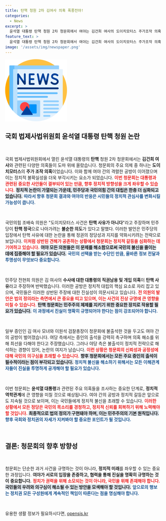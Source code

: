 ```yaml
---
title: 탄핵 청원 2차 김여사 의혹 폭풍전야!
categories:
  - News
excerpt: >
  윤석열 대통령 탄핵 청원 2차 청문회에서 여야는 김건희 여사의 도이치모터스 주가조작 의혹을 둘러싸고 치열한 공방을 펼쳤습니다. 핵심 증인 불출석으로 논란이 가열되는 가운데, 탄핵 사유에 대한 이견이 팽팽히 맞섰습니다.
feature_text: >
  윤석열 대통령 탄핵 청원 2차 청문회에서 여야는 김건희 여사의 도이치모터스 주가조작 의혹을 둘러싸고 치열한 공방을 펼쳤습니다. 핵심 증인 불출석으로 논란이 가열되는 가운데, 탄핵 사유에 대한 이견이 팽팽히 맞섰습니다.
image: '/assets/img/newspaper.png'
---
```


<p><img src="/assets/img/newspaper.png" alt="kimp 속보" /></p>

<h2 data-ke-size="size26">국회 법제사법위원회 윤석열 대통령 탄핵 청원 논란</h2>

<p data-ke-size="size16">&nbsp;</p>

<p>국회 법제사법위원회에서 열린 윤석열 대통령의 <b>탄핵</b> 청원 2차 청문회에서는 <b>김건희 여사</b>와 관련된 다양한 의혹들이 도마 위에 올랐습니다. 청문회의 주요 의제 중 하나는 <b>도이치모터스</b>의 <b>주가 조작 의혹</b>이었습니다. 이와 함께 여야 간의 격렬한 공방이 이어졌으며 이는 정치적 불확실성을 더욱 부각시키는 요소가 되었습니다. <b><span style="color: #ee2323;">이번 청문회는 대통령과 관련된 중요한 사안들이 결부되어 있는 만큼, 향후 정치적 방향성을 크게 좌우할 수 있습니다.</span></b> <b><span style="background-color: #21538527;">정치적 논란이 가열되는 가운데, 민주당과 국민의힘 간의 대립은 한층 더 심화되고 있습니다.</span></b> <b><span style="color: #1a5490;">따라서 향후 청문회 결과와 여야의 반응은 시민들의 정치적 관심사를 변화시킬 가능성이 큽니다.</span></b></p></p>

<p data-ke-size="size16">&nbsp;</p>

<p>국민의힘 조배숙 의원은 "도이치모터스 사건은 <b>탄핵 사유가 아니다</b>"라고 주장하며 민주당이 <b>탄핵 정국</b>으로 나아가려는 <b>불순한 의도</b>가 있다고 말했다. 이러한 발언은 민주당의 입장에서 탄핵 사유에 대한 논란을 통해 정권의 정당성과 지지를 약화시키려는 전략으로 보입니다. <b><span style="color: #ee2323;">이처럼 상반된 견해가 공존하는 상황에서 청문회는 정치적 갈등을 심화하는 데 기여하고 있습니다.</span></b> <b><span style="background-color: #21538527;">여야 모든 의원들은 이 문제를 해소함으로써 국민의 불신을 줄이는 데에 집중해야 할 필요가 있습니다.</span></b> <b><span style="color: #1a5490;">국민의 선택을 받는 수단인 만큼, 올바른 정보 전달과 투명성이 무엇보다 중요합니다.</span></b></p></p>

<p data-ke-size="size16">&nbsp;</p>

<p>민주당 전현희 의원은 김 여사의 <b>수사에 대한 대통령의 직권남용 및 개입 의혹</b>이 <b>탄핵 사유</b>라고 주장하며 반박했습니다. 이러한 공방은 정치적 대립의 핵심 요소로 자리 잡고 있으며, 국민들은 이러한 상반된 주장에 대한 진실성이 의문시되고 있습니다. <b><span style="color: #ee2323;">전 의원의 발언은 법의 정의라는 측면에서 큰 중요을 띠고 있으며, 이는 사건의 진상 규명에 큰 영향을 미칠 수 있습니다.</span></b> <b><span style="background-color: #21538527;">탄핵 청문회는 민주주의 체제를 지키기 위한 중요한 장치로 작용할 필요가 있습니다.</span></b> <b><span style="color: #1a5490;">이 과정에서 진실이 명확히 규명되어야 한다는 점이 강조되어야 합니다.</span></b></p></p>

<p data-ke-size="size16">&nbsp;</p>

<p>일부 증인인 김 여사 모녀와 이원석 검찰총장이 청문회에 불출석한 것을 두고도 여야 간의 공방이 벌어졌습니다. 여당 측에서는 증인의 출석을 강력히 촉구하며 의혹 해소를 위해 최선을 다해야 한다고 주장했습니다. 그러나 야당 측은 불출석이 정치적 전략으로 해석하는 경향이 있어, 논란의 여지가 남습니다. <b><span style="color: #ee2323;">이런 상황은 청문회의 신뢰성과 공정성에 대해 국민의 의구심을 초래할 수 있습니다.</span></b> <b><span style="background-color: #21538527;">향후 청문회에서는 모든 주요 증인의 출석이 필수적이라는 점이 부각되고 있습니다.</span></b> <b><span style="color: #1a5490;">정치적 불신을 해소하기 위해서는 모든 이해관계자들이 진실을 투명하게 공개해야 할 필요가 있습니다.</span></b></p></p>

<p data-ke-size="size16">&nbsp;</p>

<p>이번 청문회는 <b>윤석열 대통령</b>과 관련된 주요 의혹들을 조사하는 중요한 단계로, <b>정치적 역학관계</b>에 큰 영향을 미칠 것으로 예상됩니다. 여야 간의 공방과 정치적 갈등은 앞으로도 지속될 것으로 보이며, 이는 국민들에게 정치적 불신을 초래할 수 있습니다. <b><span style="color: #ee2323;">이러한 상황에서 모든 정당은 국민의 목소리를 경청하고, 정치적 신뢰를 회복하기 위해 노력해야 할 것입니다.</span></b> <b><span style="background-color: #21538527;">최종적으로 법의 정의가 구현돼야 하며, 이는 민주주의의 기본 원칙입니다.</span></b> <b><span style="color: #1a5490;">향후 국회와 정치권의 자세가 지켜봐야 할 중요한 포인트가 될 것입니다.</span></b></p></p>

<p data-ke-size="size16">&nbsp;</p>

<h2 data-ke-size="size26">결론: 청문회의 향후 방향성</h2>

<p data-ke-size="size16">&nbsp;</p>

<p>청문회는 단순한 과거 사건을 규명하는 것이 아니라, <b>정치적 미래</b>를 좌우할 수 있는 중요한 과정입니다. <b>여야가 서로의 입장을 존중하고, 협력을 통해 진실을 명확히 규명하는 것이 중요합니다.</b> <b><span style="color: #ee2323;">정치가 권력을 위해 소모되는 것이 아니라, 국민을 위해 존재해야 합니다.</span></b> <b><span style="background-color: #21538527;">국민들의 우려와 의구심이 해소될 수 있는 방안을 모색해야 할 것입니다.</span></b> <b><span style="color: #1a5490;">앞으로의 행보는 정치권 모든 구성원에게 계속적인 책임이 따른다는 점을 명심해야 합니다.</span></b></p></p>

<p data-ke-size="size16">&nbsp;</p>
유용한 생활 정보가 필요하시다면, <a href="https://opensis.kr" rel="dofollow">opensis.kr</a>


